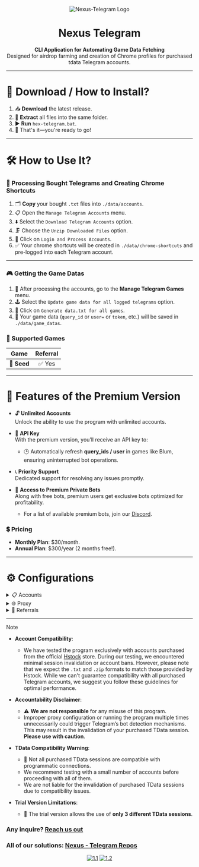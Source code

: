 <p align="center"><img src="https://i.imgur.com/ygjOTB6.png" alt="Nexus-Telegram Logo"></p>

<h1 align="center">Nexus Telegram</h1>

<p align="center">
   <b>CLI Application for Automating Game Data Fetching</b><br>
   Designed for airdrop farming and creation of Chrome profiles for purchased tdata Telegram accounts.
</p>
<hr>

# 🚀 Download / How to Install?

1. 📥 **Download** the latest release.
2. 📂 **Extract** all files into the same folder.
3. ▶️ **Run** `hex-telegram.bat`.
4. 🎉 That's it—you're ready to go!

---

# 🛠️ How to Use It?

### 📑 Processing Bought Telegrams and Creating Chrome Shortcuts

1. 🗂️ **Copy** your bought `.txt` files into `./data/accounts`.
2. 📋 Open the ``Manage Telegram Accounts`` menu.
3. ⬇️ Select the ``Download Telegram Accounts`` option.
4. 🗜️ Choose the ``Unzip Downloaded Files`` option.
5. 🔑 Click on ``Login and Process Accounts``.
6. ✅ Your chrome shortcuts will be created in `./data/chrome-shortcuts` and pre-logged into each Telegram account.

---

### 🎮 Getting the Game Datas

1. 🔄 After processing the accounts, go to the **Manage Telegram Games** menu.
2. 🕹️ Select the ``Update game data for all logged telegrams`` option.
3. 💾 Click on ``Generate data.txt for all games``.
4. 📂 Your game data (`query_id` or `user=` or `token`, etc.) will be saved in `./data/game_datas`.

### 🌟 Supported Games

|  **Game**   | **Referral** |
|:-----------:|:------------:|
| 🌱 **Seed** |    ✅ Yes     |


---

# 🌟 Features of the Premium Version

- 🔓 **Unlimited Accounts**  
  Unlock the ability to use the program with unlimited accounts.

- 🔑 **API Key**  
  With the premium version, you’ll receive an API key to:
    - 🕒 Automatically refresh **query_ids / user** in games like Blum, ensuring uninterrupted bot operations.

- 📞 **Priority Support**  
  Dedicated support for resolving any issues promptly.

- 🤖 **Access to Premium Private Bots**  
  Along with free bots, premium users get exclusive bots optimized for profitability.
    - For a list of available premium bots, join our [Discord](https://discord.gg/V87Dgn4hyj).

### 💲 Pricing
- **Monthly Plan**: $30/month.
- **Annual Plan**: $300/year (2 months free!).

---

# ⚙️ Configurations

<details>
  <summary>📋 Accounts</summary>

1. 🔧 Run the `.bat` file to generate configuration files.
2. 📂 Navigate to the `./data/accounts` directory.
3. 🗃️ Copy your bought `.txt` files here.

</details>

<details>
  <summary>🌐 Proxy</summary>

1. 🔧 Run the `.bat` file to generate configuration files.
2. 📂 Navigate to the `./data/config` directory.
3. ✏️ Open the `config.json` file. You should see the following structure:
```json
{
  "PROXY": {
    "ip": "",
    "port": 0,
    "username": "",
    "password": "",
    "socksType": 5,
    "timeout": 0
  },
  "CREATE_CHROME_SESSION": true,
  "JWT": "",
  "REFERRALS": {
    "Seed": ""
  },
  "API_KEY": ""
}
```

4. 🔧 **Update Proxy Settings**  
   Fill in the relevant fields under the `PROXY` object:
    - **ip**: Enter your proxy IP address (Remember to write it between quotation marks, `"..."`).
    - **port**: Specify the port for the proxy.
    - **username** and **password**: If your proxy requires authentication, provide the credentials here (Remember to write them between quotation marks, `"..."`).
    - **socksType**: Set the SOCKS version (e.g., `5` for SOCKS5).
    - **timeout**: Define the proxy connection timeout (in seconds).

5. 💾 **Save the File**  
   Save and close the `config.json` file after making your changes.

### ⚠️ Important Notes

- **Proxy Support**:  
  Our program uses **Gram.js**, so it only supports SOCKS proxies. Make sure your proxy settings are compatible with this requirement.

</details>

<details>
  <summary>🎁 Referrals</summary>

1. 🔧 **Navigate to the Configuration Directory**  
   Run the `.bat` file for the first time. This will generate the necessary configuration files.
2. 📂 **Navigate to the `./data/config` Directory**  
   Go to this directory: `./data/config`.
3. ✏️ **Edit `config.json`**  
   Open the `config.json` file. You should see the following structure:
```json
{
  "PROXY": {
    "ip": "",
    "port": 0,
    "username": "",
    "password": "",
    "socksType": 5,
    "timeout": 0
  },
  "CREATE_CHROME_SESSION": true,
  "JWT": "",
  "REFERRALS": {
    "Seed": ""
  },
  "API_KEY": ""
}
```
4. **📝 Update Referrals Settings**  
   Fill in the information for each game under the `REFERRALS` object:
    - Use the value that appears after the `?startapp` parameter in the referral link.  
      For example, given the link:
      ```
      t.me/seed_coin_bot/app?startapp=1510207606
      ```  
      The value to use would be:
      ```
      1510207606
      ```

</details>

---


> [!NOTE]
> - **Account Compatibility**:
>   - We have tested the program exclusively with accounts purchased from the official [Hstock](https://hstock.org/ru/product/telegram-tdata-i-session-json-bangladesh-a8e93be9) store. During our testing, we encountered minimal session invalidation or account bans. However, please note that we expect the `.txt` and `.zip` formats to match those provided by Hstock. While we can't guarantee compatibility with all purchased Telegram accounts, we suggest you follow these guidelines for optimal performance.
>
> 
> - **Accountability Disclaimer**:
>   - ⚠️ **We are not responsible** for any misuse of this program.
>   - Improper proxy configuration or running the program multiple times unnecessarily could trigger Telegram’s bot detection mechanisms. This may result in the invalidation of your purchased TData session. **Please use with caution**.
>
> 
> - **TData Compatibility Warning**:
>   - 🚨 Not all purchased TData sessions are compatible with programmatic connections.
>   - We recommend testing with a small number of accounts before proceeding with all of them.
>   - We are not liable for the invalidation of purchased TData sessions due to compatibility issues.
>
>
> - **Trial Version Limitations**:
>   - 🎯 The trial version allows the use of **only 3 different TData sessions**.

### Any inquire? [Reach us out](https://discord.gg/V87Dgn4hyj)
### All of our solutions: [Nexus - Telegram Repos](https://github.com/orgs/Nexus-Telegram/repositories)
 
<div align="center">

[![1.1]][1]
[![1.2]][2]

</div>

[1.1]: https://massgrave.dev/img/logo_discord.png (Discord)
[1.2]: https://cdn.discordapp.com/attachments/1294469434169364521/1308628774102896681/Telegram_logo.svg_1_1.png?ex=673ea304&is=673d5184&hm=e48455504b3d6e884475e6a426229a868494c25974ec7c8a634e3657ca77ca01& (Telegram)

[1]: https://discord.gg/V87Dgn4hyj

[2]: https://t.me/nexustelegramchannel
